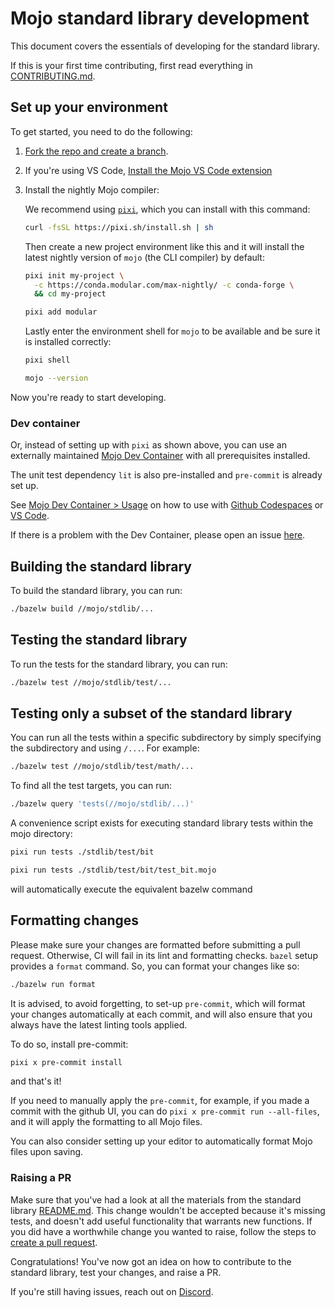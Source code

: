# Mojo standard library development

This document covers the essentials of developing for the standard library.

If this is your first time contributing, first read everything in
[CONTRIBUTING.md](../../CONTRIBUTING.md).

## Set up your environment

To get started, you need to do the following:

1. [Fork the repo and create a branch](../../CONTRIBUTING.md#how-to-create-a-pull-request).
2. If you're using VS Code, [Install the Mojo VS Code
  extension](https://marketplace.visualstudio.com/items?itemName=modular-mojotools.vscode-mojo)

3. Install the nightly Mojo compiler:

    We recommend using [`pixi`](https://pixi.sh/latest/), which you can install
    with this command:

    ```bash
    curl -fsSL https://pixi.sh/install.sh | sh
    ```

    Then create a new project environment like this and it will install the
latest nightly version of `mojo` (the CLI compiler) by default:

    ```bash
    pixi init my-project \
      -c https://conda.modular.com/max-nightly/ -c conda-forge \
      && cd my-project
    ```

    ```bash
    pixi add modular
    ```

    Lastly enter the environment shell for `mojo` to be available and
be sure it is installed correctly:

    ```bash
    pixi shell
    ```

    ```bash
    mojo --version
    ```

Now you're ready to start developing.

### Dev container

Or, instead of setting up with `pixi` as shown above, you can use an
externally maintained
[Mojo Dev Container](https://github.com/benz0li/mojo-dev-container) with all
prerequisites installed.

The unit test dependency `lit` is also pre-installed and `pre-commit` is
already set up.

See [Mojo Dev Container &gt; Usage](https://github.com/benz0li/mojo-dev-container#usage)
on how to use with [Github Codespaces](https://docs.github.com/en/codespaces/developing-in-codespaces/creating-a-codespace-for-a-repository#creating-a-codespace-for-a-repository)
or [VS Code](https://code.visualstudio.com/docs/devcontainers/containers).

If there is a problem with the Dev Container, please open an issue
[here](https://github.com/benz0li/mojo-dev-container/issues).

## Building the standard library

To build the standard library, you can run:

```bash
./bazelw build //mojo/stdlib/...
```

## Testing the standard library

To run the tests for the standard library, you can run:

```bash
./bazelw test //mojo/stdlib/test/...
```

## Testing only a subset of the standard library

You can run all the tests within a specific subdirectory by simply
specifying the subdirectory and using `/...`. For example:

```bash
./bazelw test //mojo/stdlib/test/math/...
```

To find all the test targets, you can run:

```bash
./bazelw query 'tests(//mojo/stdlib/...)'
```

A convenience script exists for executing standard library tests within the mojo
directory:

```bash
pixi run tests ./stdlib/test/bit
```

```bash
pixi run tests ./stdlib/test/bit/test_bit.mojo
```

will automatically execute the equivalent bazelw command

## Formatting changes

Please make sure your changes are formatted before submitting a pull request.
Otherwise, CI will fail in its lint and formatting checks.  `bazel` setup
provides a `format` command.  So, you can format your changes like so:

```bash
./bazelw run format
```

It is advised, to avoid forgetting, to set-up `pre-commit`, which will format
your changes automatically at each commit, and will also ensure that you
always have the latest linting tools applied.

To do so, install pre-commit:

```bash
pixi x pre-commit install
```

and that's it!

If you need to manually apply the `pre-commit`, for example, if you
made a commit with the github UI, you can do `pixi x pre-commit run --all-files`,
and it will apply the formatting to all Mojo files.

You can also consider setting up your editor to automatically format
Mojo files upon saving.

### Raising a PR

Make sure that you've had a look at all the materials from the standard library
[README.md](../README.md). This change wouldn't be accepted because it's missing
tests, and doesn't add useful functionality that warrants new functions. If you
did have a worthwhile change you wanted to raise, follow the steps to
[create a pull request](../../CONTRIBUTING.md#create-a-pull-request).

Congratulations! You've now got an idea on how to contribute to the standard
library, test your changes, and raise a PR.

If you're still having issues, reach out on
[Discord](https://modul.ar/discord).
